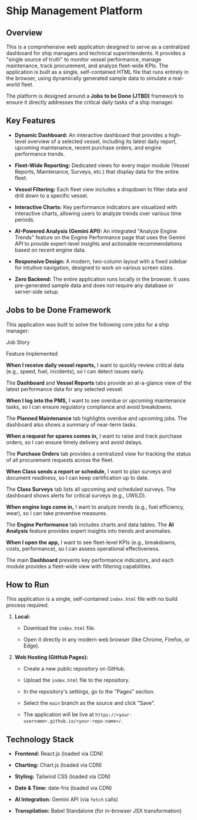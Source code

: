 # Ship Management Platform

## Overview

This is a comprehensive web application designed to serve as a centralized dashboard for ship managers and technical superintendents. It provides a "single source of truth" to monitor vessel performance, manage maintenance, track procurement, and analyze fleet-wide KPIs. The application is built as a single, self-contained HTML file that runs entirely in the browser, using dynamically generated sample data to simulate a real-world fleet.

The platform is designed around a **Jobs to be Done (JTBD)** framework to ensure it directly addresses the critical daily tasks of a ship manager.

## Key Features

-   **Dynamic Dashboard:** An interactive dashboard that provides a high-level overview of a selected vessel, including its latest daily report, upcoming maintenance, recent purchase orders, and engine performance trends.
    
-   **Fleet-Wide Reporting:** Dedicated views for every major module (Vessel Reports, Maintenance, Surveys, etc.) that display data for the entire fleet.
    
-   **Vessel Filtering:** Each fleet view includes a dropdown to filter data and drill down to a specific vessel.
    
-   **Interactive Charts:** Key performance indicators are visualized with interactive charts, allowing users to analyze trends over various time periods.
    
-   **AI-Powered Analysis (Gemini API):** An integrated "Analyze Engine Trends" feature on the Engine Performance page that uses the Gemini API to provide expert-level insights and actionable recommendations based on recent engine data.
    
-   **Responsive Design:** A modern, two-column layout with a fixed sidebar for intuitive navigation, designed to work on various screen sizes.
    
-   **Zero Backend:** The entire application runs locally in the browser. It uses pre-generated sample data and does not require any database or server-side setup.
    

## Jobs to be Done Framework

This application was built to solve the following core jobs for a ship manager:

Job Story

Feature Implemented

**When I receive daily vessel reports,** I want to quickly review critical data (e.g., speed, fuel, incidents), so I can detect issues early.

The **Dashboard** and **Vessel Reports** tabs provide an at-a-glance view of the latest performance data for any selected vessel.

**When I log into the PMS,** I want to see overdue or upcoming maintenance tasks, so I can ensure regulatory compliance and avoid breakdowns.

The **Planned Maintenance** tab highlights overdue and upcoming jobs. The dashboard also shows a summary of near-term tasks.

**When a request for spares comes in,** I want to raise and track purchase orders, so I can ensure timely delivery and avoid delays.

The **Purchase Orders** tab provides a centralized view for tracking the status of all procurement requests across the fleet.

**When Class sends a report or schedule,** I want to plan surveys and document readiness, so I can keep certification up to date.

The **Class Surveys** tab lists all upcoming and scheduled surveys. The dashboard shows alerts for critical surveys (e.g., UWILD).

**When engine logs come in,** I want to analyze trends (e.g., fuel efficiency, wear), so I can take preventive measures.

The **Engine Performance** tab includes charts and data tables. The **AI Analysis** feature provides expert insights into trends and anomalies.

**When I open the app,** I want to see fleet-level KPIs (e.g., breakdowns, costs, performance), so I can assess operational effectiveness.

The main **Dashboard** presents key performance indicators, and each module provides a fleet-wide view with filtering capabilities.

## How to Run

This application is a single, self-contained `index.html` file with no build process required.

1.  **Local:**
    
    -   Download the `index.html` file.
        
    -   Open it directly in any modern web browser (like Chrome, Firefox, or Edge).
        
2.  **Web Hosting (GitHub Pages):**
    
    -   Create a new public repository on GitHub.
        
    -   Upload the `index.html` file to the repository.
        
    -   In the repository's settings, go to the "Pages" section.
        
    -   Select the `main` branch as the source and click "Save".
        
    -   The application will be live at `https://<your-username>.github.io/<your-repo-name>/`.
        

## Technology Stack

-   **Frontend:** React.js (loaded via CDN)
    
-   **Charting:** Chart.js (loaded via CDN)
    
-   **Styling:** Tailwind CSS (loaded via CDN)
    
-   **Date & Time:** date-fns (loaded via CDN)
    
-   **AI Integration:** Gemini API (via `fetch` calls)
    
-   **Transpilation:** Babel Standalone (for in-browser JSX transformation)
